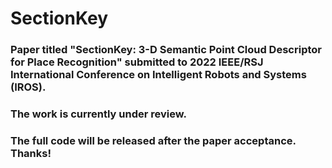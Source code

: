 # SectionKey


### Paper titled "SectionKey: 3-D Semantic Point Cloud Descriptor for Place Recognition" submitted to 2022 IEEE/RSJ International Conference on Intelligent Robots and Systems (IROS). 

### The work is currently under review.

### The full code will be released after the paper acceptance. Thanks!

